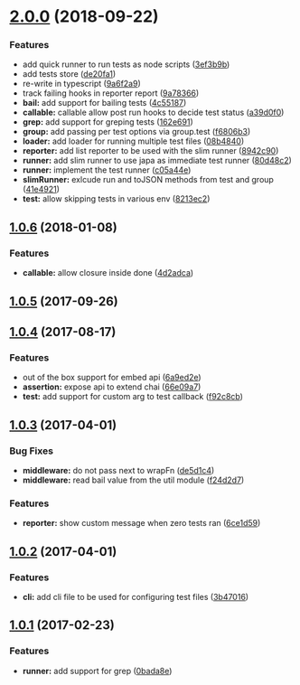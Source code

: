 <a name="2.0.0"></a>
# [2.0.0](https://github.com/thetutlage/japa/compare/v1.0.6...v2.0.0) (2018-09-22)


### Features

* add quick runner to run tests as node scripts ([3ef3b9b](https://github.com/thetutlage/japa/commit/3ef3b9b))
* add tests store ([de20fa1](https://github.com/thetutlage/japa/commit/de20fa1))
* re-write in typescript ([9a6f2a9](https://github.com/thetutlage/japa/commit/9a6f2a9))
* track failing hooks in reporter report ([9a78366](https://github.com/thetutlage/japa/commit/9a78366))
* **bail:** add support for bailing tests ([4c55187](https://github.com/thetutlage/japa/commit/4c55187))
* **callable:** callable allow post run hooks to decide test status ([a39d0f0](https://github.com/thetutlage/japa/commit/a39d0f0))
* **grep:** add support for greping tests ([162e691](https://github.com/thetutlage/japa/commit/162e691))
* **group:** add passing per test options via group.test ([f6806b3](https://github.com/thetutlage/japa/commit/f6806b3))
* **loader:** add loader for running multiple test files ([08b4840](https://github.com/thetutlage/japa/commit/08b4840))
* **reporter:** add list reporter to be used with the slim runner ([8942c90](https://github.com/thetutlage/japa/commit/8942c90))
* **runner:** add slim runner to use japa as immediate test runner ([80d48c2](https://github.com/thetutlage/japa/commit/80d48c2))
* **runner:** implement the test runner ([c05a44e](https://github.com/thetutlage/japa/commit/c05a44e))
* **slimRunner:** exlcude run and toJSON methods from test and group ([41e4921](https://github.com/thetutlage/japa/commit/41e4921))
* **test:** allow skipping tests in various env ([8213ec2](https://github.com/thetutlage/japa/commit/8213ec2))

<a name="1.0.6"></a>
## [1.0.6](https://github.com/thetutlage/japa/compare/v1.0.5...v1.0.6) (2018-01-08)


### Features

* **callable:** allow closure inside done ([4d2adca](https://github.com/thetutlage/japa/commit/4d2adca))



<a name="1.0.5"></a>
## [1.0.5](https://github.com/thetutlage/japa/compare/v1.0.4...v1.0.5) (2017-09-26)



<a name="1.0.4"></a>
## [1.0.4](https://github.com/thetutlage/japa/compare/v1.0.3...v1.0.4) (2017-08-17)


### Features

* out of the box support for embed api ([6a9ed2e](https://github.com/thetutlage/japa/commit/6a9ed2e))
* **assertion:** expose api to extend chai ([66e09a7](https://github.com/thetutlage/japa/commit/66e09a7))
* **test:** add support for custom arg to test callback ([f92c8cb](https://github.com/thetutlage/japa/commit/f92c8cb))



<a name="1.0.3"></a>
## [1.0.3](https://github.com/thetutlage/japa/compare/v1.0.2...v1.0.3) (2017-04-01)


### Bug Fixes

* **middleware:** do not pass next to wrapFn ([de5d1c4](https://github.com/thetutlage/japa/commit/de5d1c4))
* **middleware:** read bail value from the util module ([f24d2d7](https://github.com/thetutlage/japa/commit/f24d2d7))


### Features

* **reporter:** show custom message when zero tests ran ([6ce1d59](https://github.com/thetutlage/japa/commit/6ce1d59))



<a name="1.0.2"></a>
## [1.0.2](https://github.com/thetutlage/japa/compare/v1.0.1...v1.0.2) (2017-04-01)


### Features

* **cli:** add cli file to be used for configuring test files ([3b47016](https://github.com/thetutlage/japa/commit/3b47016))



<a name="1.0.1"></a>
## [1.0.1](https://github.com/thetutlage/japa/compare/v1.0.0...v1.0.1) (2017-02-23)


### Features

* **runner:** add support for grep ([0bada8e](https://github.com/thetutlage/japa/commit/0bada8e))
